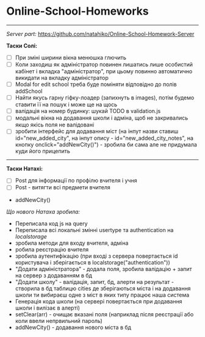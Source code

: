# Online-School-Homeworks
---
*Server part:* https://github.com/natahiko/Online-School-Homework-Server

**Таски Солі:**
- [ ] При зміні ширини вікна менюшка глючить
- [ ] Коли заходиш як адміністратор повинен лишатись лише особистий кабінет і вкладка "адміністратор", при цьому повинно автоматично викидати на вкладку адміністратор
- [ ] Modal for edit school треба буде поміняти відповідно до полів addSchool
- [ ] Найти якусь гарну гіфку-лоадер (запихнуть в images), потім будемо ставити її на пошук і може ще на щось
- [ ] валідація на номер будинку: шукай TODO в validation.js
- [ ] модальні вікна на додавання школи і адміна, щоб не закривались якщо якісь поля не валідовані
- [ ] зробити інтерфейс для додавання міст (на інпут назви ставиш id="new_added_city", на інпут опису - id="new_added_city_notes", на кнопку onclick="addNewCity()") - зробила би сама але не придумала куди його прицепить
---

**Таски Натахі:**
- [ ] Post для інформації по профілю вчителя і учня
- [ ] Post - витягти всі предмети вчителя
- addNewCity()

*Що нового Натаха зробила:*
* Переписала код js на query
* Переписала всі локальні змінні usertype та authentication на *localstorage*
* зробила методи для входу вчителя, адміна
* робила реєстрацію вчителя
* зробила аутентифікацію (при вході з сервера повертається id користувача і зберігається в localstorage("authentication"))
* "Додати адміністратора" - додала поля, зробила валідацію + запит на сервер з додаванням в бд
* "Додати школу" - валідація, запит, бд, алерти на результат - створила в бд таблицю cities де зберігаються міста і на додавання школи ти вибираєш одне з міст в яких типу працює наша система
* Генерація кода школи (на сервері повертається при додавання школи і вилізає в алерті)
* setClear(arr) - очищає вказані поля (наприклад після реєстрації або коли ввели непрвильний пароль) 
*  addNewCity() - додавання нового міста в бд